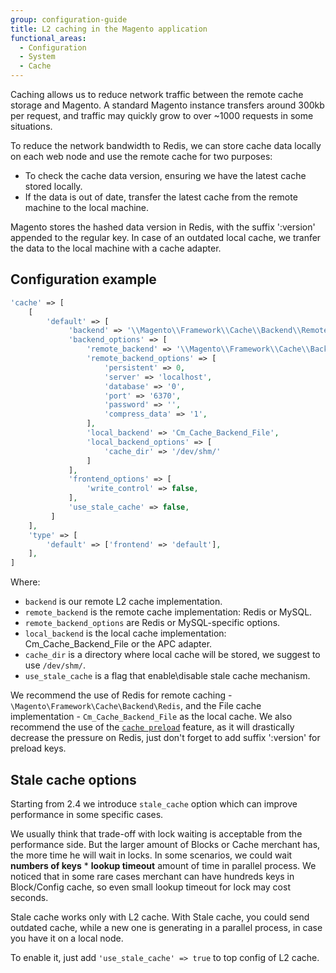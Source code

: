 ```yaml
---
group: configuration-guide
title: L2 caching in the Magento application
functional_areas:
  - Configuration
  - System
  - Cache
---
```


Caching allows us to reduce network traffic between the remote cache storage and Magento. A standard Magento instance transfers around 300kb per request, and traffic may quickly grow to over ~1000 requests in some situations.

To reduce the network bandwidth to Redis, we can store cache data locally on each web node and use the remote cache for two purposes:

-  To check the cache data version, ensuring we have the latest cache stored locally.
-  If the data is out of date, transfer the latest cache from the remote machine to the local machine.

Magento stores the hashed data version in Redis, with the suffix ':version' appended to the regular key. In case of an outdated local cache, we tranfer the data to the local machine with a cache adapter.

## Configuration example

```php
'cache' => [
    [
        'default' => [
             'backend' => '\\Magento\\Framework\\Cache\\Backend\\RemoteSynchronizedCache',
             'backend_options' => [
                 'remote_backend' => '\\Magento\\Framework\\Cache\\Backend\\Redis',
                 'remote_backend_options' => [
                     'persistent' => 0,
                     'server' => 'localhost',
                     'database' => '0',
                     'port' => '6370',
                     'password' => '',
                     'compress_data' => '1',
                 ],
                 'local_backend' => 'Cm_Cache_Backend_File',
                 'local_backend_options' => [
                     'cache_dir' => '/dev/shm/'
                 ]
             ],
             'frontend_options' => [
                 'write_control' => false,
             ],
             'use_stale_cache' => false,
         ]
    ],
    'type' => [
        'default' => ['frontend' => 'default'],
    ],
]
```

Where:

-  `backend` is our remote L2 cache implementation.
-  `remote_backend` is the remote cache implementation: Redis or MySQL.
-  `remote_backend_options` are Redis or MySQL-specific options.
-  `local_backend` is the local cache implementation: Cm_Cache_Backend_File or the APC adapter.
-  `cache_dir` is a directory where local cache will be stored, we suggest to use `/dev/shm/`.
-  `use_stale_cache` is a flag that enable\disable stale cache mechanism.

We recommend the use of Redis for remote caching - `\Magento\Framework\Cache\Backend\Redis`, and the File cache implementation - `Cm_Cache_Backend_File` as the local cache.
We also recommend the use of the [`cache preload`](https://devdocs.magento.com/guides/v2.4/config-guide/redis/redis-pg-cache.html#redis-preload-feature) feature, as it will drastically decrease the pressure on Redis, just don't forget to add suffix ':version' for preload keys.

## Stale cache options

Starting from 2.4 we introduce `stale_cache` option which can improve performance in some specific cases.

We usually think that trade-off with lock waiting is acceptable from the performance side. But the larger amount of Blocks or Cache merchant has, the more time he will wait in locks. In some scenarios, we could wait **numbers of keys** * **lookup timeout** amount of time in parallel process. We noticed that in some rare cases merchant can have hundreds keys in Block/Config cache, so even small lookup timeout for lock may cost seconds.

Stale cache works only with L2 cache. With Stale cache, you could send outdated cache, while a new one is generating in a parallel process, in case you have it on a local node.

To enable it, just add `'use_stale_cache' => true` to top config of L2 cache.
